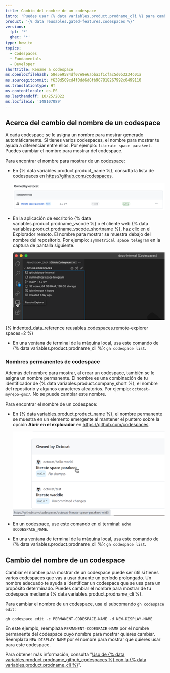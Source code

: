 ```yaml
---
title: Cambio del nombre de un codespace
intro: 'Puedes usar {% data variables.product.prodname_cli %} para cambiar el nombre para mostrar del codespace a uno de los que prefieras.'
product: '{% data reusables.gated-features.codespaces %}'
versions:
  fpt: '*'
  ghec: '*'
type: how_to
topics:
  - Codespaces
  - Fundamentals
  - Developer
shortTitle: Rename a codespace
ms.openlocfilehash: 58e5e9584df07e8e6abba3f1cfac5d0b3234c01a
ms.sourcegitcommit: f638d569cd4f0dd6d0fb967818267992c0499110
ms.translationtype: HT
ms.contentlocale: es-ES
ms.lasthandoff: 10/25/2022
ms.locfileid: '148107089'
---
```

## Acerca del cambio del nombre de un codespace

A cada codespace se le asigna un nombre para mostrar generado automáticamente. Si tienes varios codespaces, el nombre para mostrar te ayuda a diferenciar entre ellos. Por ejemplo: `literate space parakeet`. Puedes cambiar el nombre para mostrar del codespace.

Para encontrar el nombre para mostrar de un codespace:

- En {% data variables.product.product_name %}, consulta la lista de codespaces en https://github.com/codespaces.

  ![Captura de pantalla de la lista de codespaces en GitHub](/assets/images/help/codespaces/codespaces-list-display-name.png)

- En la aplicación de escritorio {% data variables.product.prodname_vscode %} o el cliente web {% data variables.product.prodname_vscode_shortname %}, haz clic en el Explorador remoto. El nombre para mostrar se muestra debajo del nombre del repositorio. Por ejemplo: `symmetrical space telegram` en la captura de pantalla siguiente.

  ![Captura de pantalla del Explorador remoto en VS Code](/assets/images/help/codespaces/codespaces-remote-explorer.png)

{% indented_data_reference reusables.codespaces.remote-explorer spaces=2 %}
- En una ventana de terminal de la máquina local, usa este comando de {% data variables.product.prodname_cli %}: `gh codespace list`. 

### Nombres permanentes de codespace

Además del nombre para mostrar, al crear un codespace, también se le asigna un nombre permanente. El nombre es una combinación de tu identificador de {% data variables.product.company_short %}, el nombre del repositorio y algunos caracteres aleatorios. Por ejemplo: `octocat-myrepo-gmc7`. No se puede cambiar este nombre.

Para encontrar el nombre de un codespace:

* En {% data variables.product.product_name %}, el nombre permanente se muestra en un elemento emergente al mantener el puntero sobre la opción **Abrir en el explorador** en https://github.com/codespaces. 

   ![Captura de pantalla del nombre del codespace que se muestra al mantener el puntero](/assets/images/help/codespaces/find-codespace-name-github.png)
   
* En un codespace, use este comando en el terminal: `echo $CODESPACE_NAME`.
* En una ventana de terminal de la máquina local, usa este comando de {% data variables.product.prodname_cli %}: `gh codespace list`.

## Cambio del nombre de un codespace

Cambiar el nombre para mostrar de un codespace puede ser útil si tienes varios codespaces que vas a usar durante un período prolongado. Un nombre adecuado te ayuda a identificar un codespace que se usa para un propósito determinado. Puedes cambiar el nombre para mostrar de tu codespace mediante {% data variables.product.prodname_cli %}.

Para cambiar el nombre de un codespace, usa el subcomando `gh codespace edit`:

```shell
gh codespace edit -c PERMANENT-CODESPACE-NAME -d NEW-DISPLAY-NAME
```

En este ejemplo, reemplaza `PERMANENT-CODESPACE-NAME` por el nombre permanente del codespace cuyo nombre para mostrar quieres cambiar. Reemplaza `NEW-DISPLAY-NAME` por el nombre para mostrar que quieres usar para este codespace.

Para obtener más información, consulta "[Uso de {% data variables.product.prodname_github_codespaces %} con la {% data variables.product.prodname_cli %}](/codespaces/developing-in-codespaces/using-github-codespaces-with-github-cli#rename-a-codespace)".
